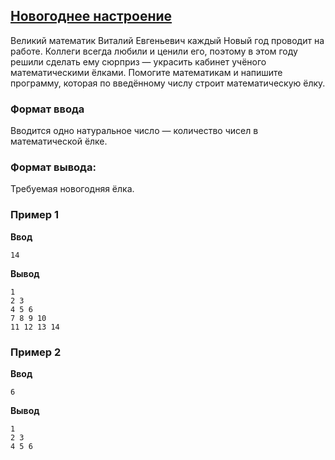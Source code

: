 ## [Новогоднее настроение](../../../solutions/2.4/24_c.py)

Великий математик Виталий Евгеньевич каждый Новый год проводит на работе. Коллеги всегда любили и ценили его, поэтому в этом году решили сделать ему сюрприз — украсить кабинет учёного математическими ёлками. Помогите математикам и напишите программу, которая по введённому числу строит математическую ёлку.

### Формат ввода

Вводится одно натуральное число — количество чисел в математической ёлке.

### Формат вывода:

Требуемая новогодняя ёлка.

### Пример 1

**Ввод**
```plaintext
14
```

**Вывод**
```plaintext
1
2 3
4 5 6
7 8 9 10
11 12 13 14
```

### Пример 2

**Ввод**
```plaintext
6
```

**Вывод**
```plaintext
1
2 3
4 5 6
```